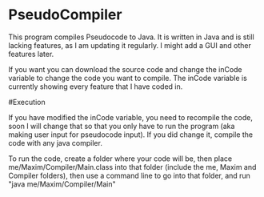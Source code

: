 # PseudoCompiler
This program compiles Pseudocode to Java. It is written in Java and is still lacking features, as I am updating it regularly.  I might add a GUI and other features later.

If you want you can download the source code and change the inCode variable to change the code you want to compile. The inCode variable is currently showing every feature that I have coded in.

#Execution

If you have modified the inCode variable, you need to recompile the code, soon I will change that so that you only have to run the program (aka making user input for pseudocode input). If you did change it, compile the code with any java compiler.

To run the code, create a folder where your code will be, then place me/Maxim/Compiler/Main.class into that folder (include the me, Maxim and Compiler folders), then use a command line to go into that folder, and run "java me/Maxim/Compiler/Main"

